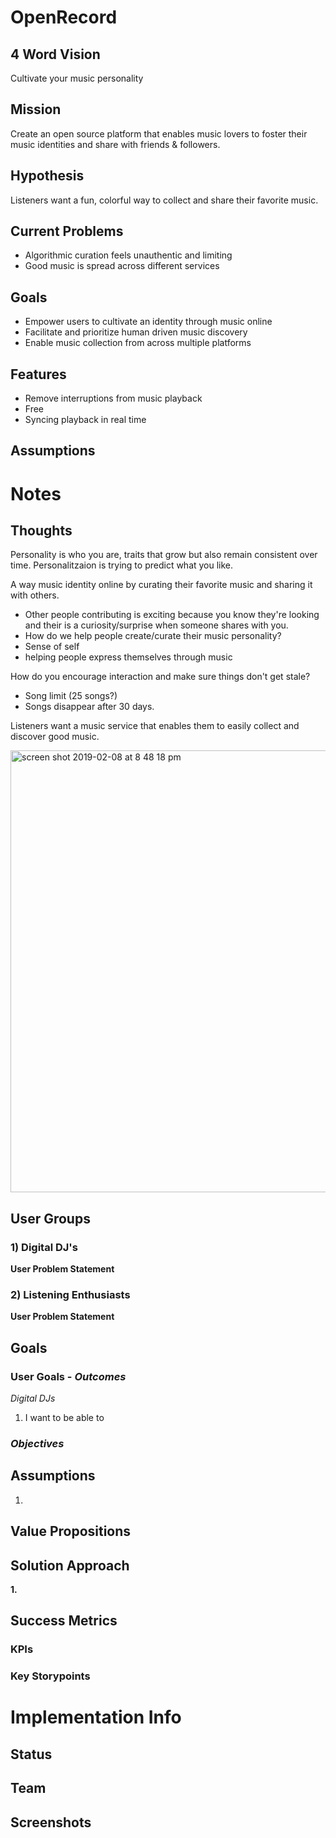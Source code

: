 # OpenRecord

## 4 Word Vision
Cultivate your music personality

## Mission
Create an open source platform that enables music lovers to foster their music identities and share with friends & followers.

## Hypothesis
Listeners want a fun, colorful way to collect and share their favorite music. 

## Current Problems
- Algorithmic curation feels unauthentic and limiting
- Good music is spread across different services


## Goals 
- Empower users to cultivate an identity through music online
- Facilitate and prioritize human driven music discovery
- Enable music collection from across multiple platforms


## Features
- Remove interruptions from music playback
- Free
- Syncing playback in real time

## Assumptions

# Notes
## Thoughts
Personality is who you are, traits that grow but also remain consistent over time.
Personalitzaion is trying to predict what you like.

A way music identity online by curating their favorite music and sharing it with others.

- Other people contributing is exciting because you know they're looking and their is a curiosity/surprise when someone shares with you.
- How do we help people create/curate their music personality?
- Sense of self
- helping people express themselves through music

How do you encourage interaction and make sure things don't get stale?
- Song limit (25 songs?)
- Songs disappear after 30 days.

Listeners want a music service that enables them to easily collect and discover good music.

<img width="707" alt="screen shot 2019-02-08 at 8 48 18 pm" src="https://user-images.githubusercontent.com/7230519/52514791-ee2c6180-2be2-11e9-9e34-a7b81b7088db.png">



## User Groups
### 1) Digital DJ's

**User Problem Statement**


### 2) Listening Enthusiasts

**User Problem Statement**


## Goals
### User Goals - *Outcomes*
_Digital DJs_
1. I want to be able to 


### *Objectives*


## Assumptions
1. 

## Value Propositions


## Solution Approach
**1.**




## Success Metrics
### KPIs
### Key Storypoints



# Implementation Info
## Status



## Team

 
## Screenshots


